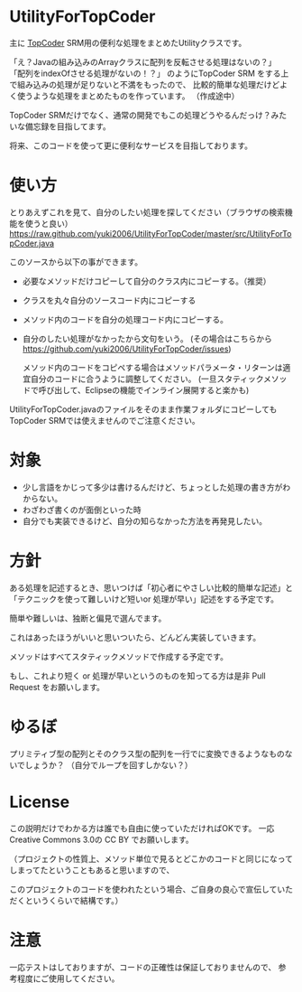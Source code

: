 UtilityForTopCoder
==================

主に [TopCoder][1] SRM用の便利な処理をまとめたUtilityクラスです。

「え？Javaの組み込みのArrayクラスに配列を反転させる処理はないの？」
「配列をindexOfさせる処理がないの！？」
のようにTopCoder SRM をする上で組み込みの処理が足りないと不満をもったので、
比較的簡単な処理だけどよく使うような処理をまとめたものを作っています。
（作成途中）

TopCoder SRMだけでなく、通常の開発でもこの処理どうやるんだっけ？みたいな備忘録を目指してます。

将来、このコードを使って更に便利なサービスを目指しております。


使い方
=======
とりあえずこれを見て、自分のしたい処理を探してください（ブラウザの検索機能を使うと良い）
https://raw.github.com/yuki2006/UtilityForTopCoder/master/src/UtilityForTopCoder.java

このソースから以下の事ができます。
* 必要なメソッドだけコピーして自分のクラス内にコピーする。（推奨）
* クラスを丸々自分のソースコード内にコピーする
* メソッド内のコードを自分の処理コード内にコピーする。

* 自分のしたい処理がなかったから文句をいう。
    (その場合はこちらから　https://github.com/yuki2006/UtilityForTopCoder/issues)

    メソッド内のコードをコピペする場合はメソッドパラメータ・リターンは適宜自分のコードに合うように調整してください。
    (一旦スタティックメソッドで呼び出して、Eclipseの機能でインライン展開すると楽かも)

UtilityForTopCoder.javaのファイルをそのまま作業フォルダにコピーしてもTopCoder SRMでは使えませんのでご注意ください。


対象
=======
* 少し言語をかじって多少は書けるんだけど、ちょっとした処理の書き方がわからない。
* わざわざ書くのが面倒といった時
* 自分でも実装できるけど、自分の知らなかった方法を再発見したい。

方針
=======
ある処理を記述するとき、思いつけば「初心者にやさしい比較的簡単な記述」と「テクニックを使って難しいけど短いor 処理が早い」記述をする予定です。

簡単や難しいは、独断と偏見で選んでます。

これはあったほうがいいと思いついたら、どんどん実装していきます。

メソッドはすべてスタティックメソッドで作成する予定です。

もし、これより短く or 処理が早いというのものを知ってる方は是非 Pull Request をお願いします。


ゆるぼ
=======
プリミティブ型の配列とそのクラス型の配列を一行でに変換できるようなものないでしょうか？
（自分でループを回すしかない？）


License
=======
この説明だけでわかる方は誰でも自由に使っていただければOKです。
一応 Creative Commons 3.0の CC BY でお願いします。

（プロジェクトの性質上、メソッド単位で見るとどこかのコードと同じになってしまってたということもあると思いますので、

このプロジェクトのコードを使われたという場合、ご自身の良心で宣伝していただくというくらいで結構です。）


注意
=======
一応テストはしておりますが、コードの正確性は保証しておりませんので、
参考程度にご使用してください。

[1]: http://www.topcoder.com/
